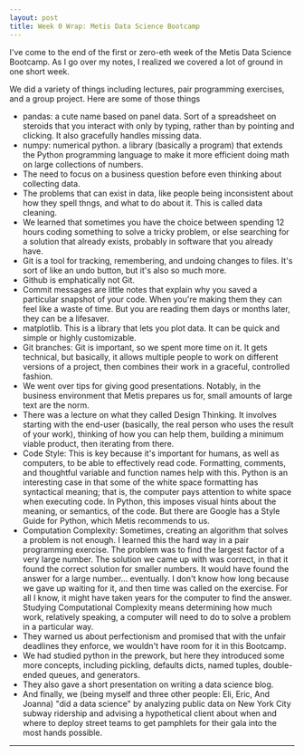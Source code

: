 ```yaml
---
layout: post
title: Week 0 Wrap: Metis Data Science Bootcamp
---
```


I've come to the end of the first or zero-eth week of the Metis Data Science Bootcamp. As I go over my notes, I realized we covered a lot of ground in one short week.


We did a variety of things including lectures, pair programming exercises, and a group project. Here are some of those things
- pandas: a cute name based on panel data. Sort of a spreadsheet on steroids that you interact with only by typing, rather than by pointing and clicking. It also gracefully handles missing data.
- numpy: numerical python. a library (basically a program) that extends the Python programming language to make it more efficient doing math on large collections of numbers.
- The need to focus on a business question before even thinking about collecting data.
- The problems that can exist in data, like people being inconsistent about how they spell thngs, and what to do about it. This is called data cleaning.
- We learned that sometimes you have the choice between spending 12 hours coding something to solve a tricky problem, or else searching for a solution that already exists, probably in software that you already have.
- Git is a tool for tracking, remembering, and undoing changes to files. It's sort of like an undo button, but it's also so much more.
- Github is emphatically not Git.
- Commit messages are little notes that explain why you saved a particular snapshot of your code. When you're making them they can feel like a waste of time. But you are reading them days or months later, they can be a lifesaver.
- matplotlib. This is a library that lets you plot data. It can be quick and simple or highly customizable. 
- Git branches: Git is important, so we spent more time on it. It gets technical, but basically, it allows multiple people to work on different versions of a project, then combines their work in a graceful, controlled fashion.
- We went over tips for giving good presentations. Notably, in the business environment that Metis prepares us for, small amounts of large text are the norm.
- There was a lecture on what they called Design Thinking. It involves starting with the end-user (basically, the real person who uses the result of your work), thinking of how you can help them, building a minimum viable product, then iterating from there.
- Code Style: This is key because it's important for humans, as well as computers, to be able to effectively read code. Formatting, comments, and thoughtful variable and function names help with this. Python is an interesting case in that some of the white space formatting has syntactical meaning; that is, the computer pays attention to white space when executing code. In Python, this imposes visual hints about the meaning, or semantics, of the code. But there are Google has a Style Guide for Python, which Metis recommends to us.
- Computation Complexity: Sometimes, creating an algorithm that solves a problem is not enough. I learned this the hard way in a pair programming exercise. The problem was to find the largest factor of a very large number. The solution we came up with was correct, in that it found the correct solution for smaller numbers. It would have found the answer for a large number... eventually. I don't know how long because we gave up waiting for it, and then time was called on the exercise. For all I know, it might have taken years for the computer to find the answer. Studying Computational Complexity means determining how much work, relatively speaking, a computer will need to do to solve a problem in a particular way.
- They warned us about perfectionism and promised that with the unfair deadlines they enforce, we wouldn't have room for it in this Bootcamp.
- We had studied python in the prework, but here they introduced some more concepts, including pickling, defaults dicts, named tuples, double-ended queues, and generators.
- They also gave a short presentation on writing a data science blog.
- And finally, we (being myself and three other people: Eli, Eric, And Joanna) "did a data science" by analyzing public data on New York City subway ridership and advising a hypothetical client about when and where to deploy street teams to get pamphlets for their gala into the most hands possible.
-----
